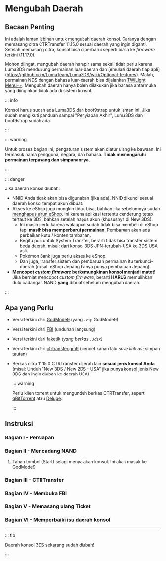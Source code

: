 # Mengubah Daerah

## Bacaan Penting

Ini adalah laman lebihan untuk mengubah daerah konsol. Caranya dengan memasang citra CTRTransfer 11.15.0 sesuai daerah yang ingin diganti. Setelah memasang citra, konsol bisa diperbarui seperti biasa ke _firmware_ terkini (11.17.0).

Mohon diingat, mengubah daerah hampir sama sekali tidak perlu karena Luma3DS mendukung permainan luar-daerah dan [emulasi daerah tiap apli] (https://github.com/LumaTeam/Luma3DS/wiki/Optional-features). Malah, permainan NDS dengan bahasa luar-daerah bisa dijalankan [TWiLight Menu++](https://github.com/DS-Homebrew/TWiLightMenu/releases). Mengubah daerah hanya boleh dilakukan jika bahasa antarmuka yang diinginkan tidak ada di sistem konsol.

::: info

Konsol harus sudah ada Luma3DS dan boot9strap untuk laman ini. Jika sudah mengikuti panduan sampai "Penyiapan Akhir", Luma3DS dan boot9strap sudah ada.

:::

::: warning

Untuk proses bagian ini, pengaturan sistem akan diatur ulang ke bawaan. Ini termasuk nama pengguna, negara, dan bahasa. **Tidak memengaruhi permainan terpasang dan simpanannya.**

:::

::: danger

Jika daerah konsol diubah:

- NNID Anda tidak akan bisa digunakan (jika ada). NNID dikunci sesuai daerah konsol tempat akun dibuat.
- Akses ke eShop juga mungkin tidak bisa, bahkan jika sebelumnya sudah [menghapus akun eShop](https://en-americas-support.nintendo.com/app/answers/detail/a_id/74/~/how-to-delete-a-nintendo-eshop-account). Ini karena aplikasi tertentu cenderung tetap tertaut ke 3DS, bahkan setelah hapus akun (khususnya di New 3DS).
    - Ini masih perlu karena walaupun sudah tidak bisa membeli di eShop tapi **masih bisa memperbarui permainan**. Pembaruan akan ada perbaikan kutu / konten tambahan.
    - Begitu pun untuk System Transfer, berarti tidak bisa transfer sistem beda daerah, misal: dari konsol 3DS JPN-terubah-USA ke 3DS USA asli.
    - Pokémon Bank juga perlu akses ke eShop.
    - Dan juga, transfer sistem dan pembaruan permainan itu terkunci-daerah (misal: eShop Jepang hanya punya pembaruan Jepang).
- **Mencopot _custom firmware_ berkemungkinan konsol menjadi matot!** Jika berniat mencopot _custom firmware_, berarti **HARUS** memulihkan dulu cadangan NAND **yang** dibuat sebelum mengubah daerah.

:::

## Apa yang Perlu

- Versi terkini dari [GodMode9](https://github.com/d0k3/GodMode9/releases/latest) (yang `.zip` GodMode9)
- Versi terkini dari [FBI](https://github.com/nh-server/FBI-NH/releases/download/2.6.1/FBI.3dsx) (unduhan langsung)
- Versi terkini dari [faketik](https://github.com/ihaveamac/faketik/releases/latest) _(yang berkas `.3dsx`)_
- Versi terkini dari [ctrtransfer.gm9](https://raw.githubusercontent.com/nh-server/scripts/refs/heads/main/3DS/ctrtransfer.gm9) (pencet kanan lalu _save link as_; simpan tautan)
- Berkas citra 11.15.0 CTRTransfer daerah lain **sesuai jenis konsol Anda** (misal: Unduh "New 3DS / New 2DS - USA" jika punya konsol jenis New 3DS dan ingin diubah ke daerah USA)

    ::: warning

    Perlu klien torrent untuk mengunduh berkas CTRTransfer, seperti [qBitTorrent](https://www.qbittorrent.org/download) atau [Deluge](https://deluge-torrent.org/download/).

    :::

<!--@include: ./_include/ctrtransfer-images.md -->

## Instruksi

### Bagian I - Persiapan

<!--@include: ./_include/ctrtransfer-prep.md -->

### Bagian II - Mencadang NAND

1. Tahan tombol (Start) selagi menyalakan konsol. Ini akan masuk ke GodMode9

<!--@include: ./_include/nand-backup.md -->

### Bagian III - CTRTransfer

<!--@include: ./_include/ctrtransfer-main.md -->

### Bagian IV - Membuka FBI

<!--@include: ./_include/launch-hbl-dlp.md -->

### Bagian V - Memasang ulang Ticket

<!--@include: ./_include/ctrtransfer-ticket-copy.md -->

### Bagian VI - Memperbaiki isu daerah konsol

<!--@include: ./_include/ctrnand-datayeet.md -->

___

::: tip

Daerah konsol 3DS sekarang sudah diubah!

:::
